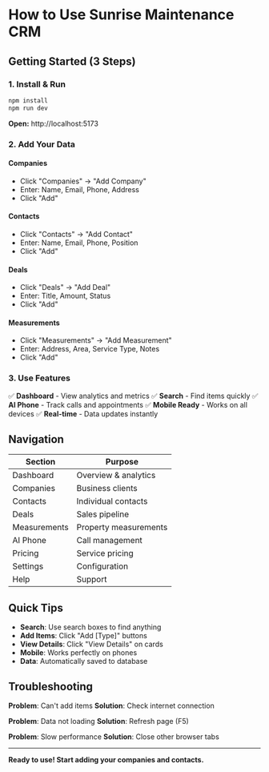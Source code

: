 # How to Use Sunrise Maintenance CRM

## Getting Started (3 Steps)

### 1. Install & Run
```bash
npm install
npm run dev
```
**Open:** http://localhost:5173

### 2. Add Your Data

#### Companies
- Click "Companies" → "Add Company"
- Enter: Name, Email, Phone, Address
- Click "Add"

#### Contacts
- Click "Contacts" → "Add Contact"
- Enter: Name, Email, Phone, Position
- Click "Add"

#### Deals
- Click "Deals" → "Add Deal"
- Enter: Title, Amount, Status
- Click "Add"

#### Measurements
- Click "Measurements" → "Add Measurement"
- Enter: Address, Area, Service Type, Notes
- Click "Add"

### 3. Use Features

✅ **Dashboard** - View analytics and metrics
✅ **Search** - Find items quickly
✅ **AI Phone** - Track calls and appointments
✅ **Mobile Ready** - Works on all devices
✅ **Real-time** - Data updates instantly

## Navigation

| Section | Purpose |
|---------|--------|
| Dashboard | Overview & analytics |
| Companies | Business clients |
| Contacts | Individual contacts |
| Deals | Sales pipeline |
| Measurements | Property measurements |
| AI Phone | Call management |
| Pricing | Service pricing |
| Settings | Configuration |
| Help | Support |

## Quick Tips

- **Search**: Use search boxes to find anything
- **Add Items**: Click "Add [Type]" buttons
- **View Details**: Click "View Details" on cards
- **Mobile**: Works perfectly on phones
- **Data**: Automatically saved to database

## Troubleshooting

**Problem**: Can't add items
**Solution**: Check internet connection

**Problem**: Data not loading
**Solution**: Refresh page (F5)

**Problem**: Slow performance
**Solution**: Close other browser tabs

---

**Ready to use! Start adding your companies and contacts.**